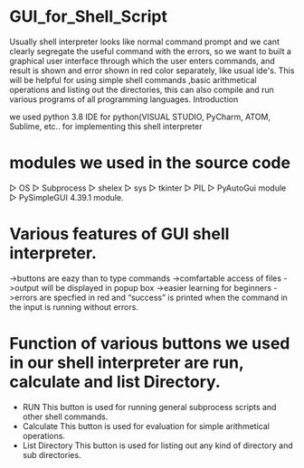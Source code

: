 # GUI_for_Shell_Script

Usually shell interpreter looks like normal command prompt and we cant clearly segregate the useful command with the errors, so we want to built a graphical user interface through which the user enters commands, and result is shown and error shown in red color separately, like usual ide's.
This will be helpful for using simple shell commands ,basic arithmetical operations and listing out the directories, this can also compile and run various programs of all programming languages.
Introduction

we used python 3.8 IDE for python(VISUAL STUDIO, PyCharm, ATOM, Sublime, etc..
for implementing this shell interpreter

# modules we used in the source code
▷ OS ▷ Subprocess ▷ shelex ▷ sys ▷ tkinter ▷ PIL ▷ PyAutoGui module ▷ PySimpleGUI 4.39.1 module.

# Various features of GUI shell interpreter.

->buttons are eazy than to type commands 
->comfartable access of files
->output will be displayed in popup box
->easier learning for beginners 
->errors are specfied in red and “success” is printed when the command in the input is running without errors.

# Function of various buttons we used in our shell interpreter are run, calculate and list Directory.

* RUN This button is used for running general subprocess scripts and other shell commands.
* Calculate This button is used for evaluation for simple arithmetical operations.
* List Directory This button is used for listing out any kind of directory and sub directories.

